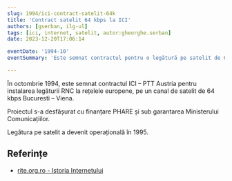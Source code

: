 ```yaml
---
slug: 1994/ici-contract-satelit-64k
title: 'Contract satelit 64 kbps la ICI'
authors: [gserban, ilg-ul]
tags: [ici, internet, satelit, autor:gheorghe.serban]
date: 2023-12-20T17:06:14

eventDate: '1994-10'
eventSummary: 'Este semnat contractul pentru o legătură pe satelit de 64 kbps la ICI'

---
```


În octombrie 1994, este semnat contractul ICI – PTT Austria pentru
instalarea legăturii RNC la rețelele europene, pe un canal de satelit
de 64 kbps Bucuresti – Viena.

<!-- truncate -->

Proiectul s-a desfășurat cu finanțare PHARE și sub garantarea
Ministerului Comunicațiilor.

Legătura pe satelit a devenit operațională în 1995.

## Referințe

- [rite.org.ro - Istoria Internetului](https://rite.org.ro/istoria-internetului/)

